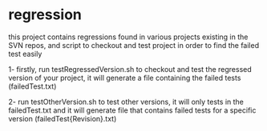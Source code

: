 # regression
this project contains regressions found in various projects existing in the SVN repos, and script to checkout and test project in order to find the failed test easily

1- firstly, run testRegressedVersion.sh to checkout and test the regressed version of your project, it will generate a file containing the failed tests (failedTest.txt)



2- run testOtherVersion.sh to test other versions, it will only tests in the failedTest.txt and it will generate file that contains failed tests for a specific version (failedTest{Revision}.txt)


